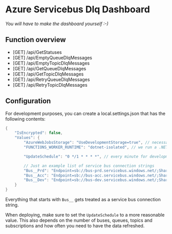 # Azure Servicebus Dlq Dashboard
_You will have to make the dashboard yourself :-)_

## Function overview
  - [GET] /api/GetStatuses
  - [GET] /api/EmptyQueueDlqMessages
  - [GET] /api/EmptyTopicDlqMessages
  - [GET] /api/GetQueueDlqMessages
  - [GET] /api/GetTopicDlqMessages
  - [GET] /api/RetryQueueDlqMessages
  - [GET] /api/RetryTopicDlqMessages

## Configuration
For development purposes, you can create a local.settings.json that has the following contents:
```csharp
{
    "IsEncrypted": false,
    "Values": {
        "AzureWebJobsStorage": "UseDevelopmentStorage=true", // necessary for the durable function
        "FUNCTIONS_WORKER_RUNTIME": "dotnet-isolated", // we run a .NET 8 v4 isolated Azure Function App

        "UpdateSchedule": "0 */1 * * * *", // every minute for development purposes

        // Just an example list of service bus connection strings
        "Bus__Prd": "Endpoint=sb://bus-prd.servicebus.windows.net/;SharedAccessKeyName=KeyName;SharedAccessKey=yoursecret",
        "Bus__Acc": "Endpoint=sb://bus-acc.servicebus.windows.net/;SharedAccessKeyName=KeyName;SharedAccessKey=yoursecret",
        "Bus__Dev": "Endpoint=sb://bus-dev.servicebus.windows.net/;SharedAccessKeyName=KeyName;SharedAccessKey=yoursecret"
    }
}
```
Everything that starts with `Bus__` gets treated as a service bus connection string.

When deploying, make sure to set the `UpdateSchedule` to a more reasonable value. This also depends on the number of buses, queues, topics and subscriptions and how often you need to have the data refreshed.
